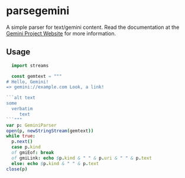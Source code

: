 # parsegemini
A simple parser for text/gemini content. Read the documentation at the [Gemini Project Website](https://gemini.circumlunar.space) for more information.

## Usage
```nim
  import streams

  const gemtext = """
# Hello, Gemini!
=> gemini://example.com Look, a link!

```alt text
some
  verbatim
     text
```"""
var p: GeminiParser
open(p, newStringStream(gemtext))
while true:
  p.next()
  case p.kind
  of gmiEof: break
  of gmiLink: echo $p.kind & " " & p.uri & " " & p.text
  else: echo $p.kind & " " & p.text
close(p)
```
